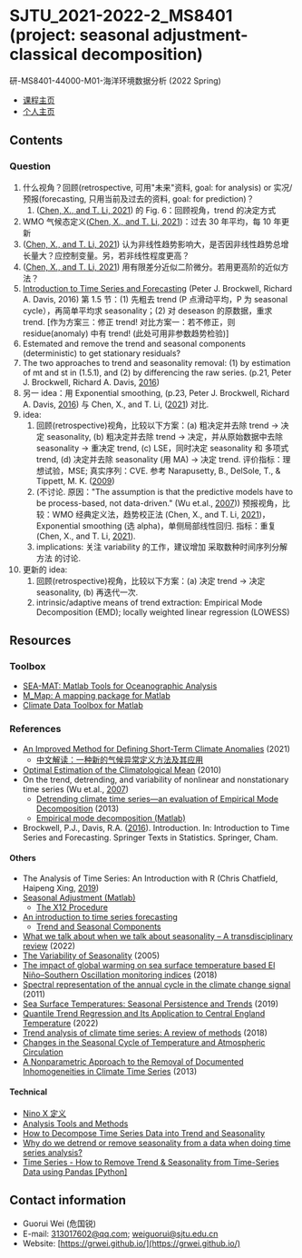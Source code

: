 # SJTU_2021-2022-2_MS8401 (project: seasonal adjustment-classical decomposition)

研-MS8401-44000-M01-海洋环境数据分析 (2022 Spring)

- [课程主页](https://grwei.github.io/SJTU_2021-2022-2_MS8401/)  
- [个人主页](https://grwei.github.io/)

## Contents

### Question

1. 什么视角？回顾(retrospective, 可用"未来"资料, goal: for analysis) or 实况/预报(forecasting, 只用当前及过去的资料, goal: for prediction)？
   1. ([Chen, X., and T. Li, 2021](http://jmr.cmsjournal.net/en/article/doi/10.1007/s13351-021-1139-2)) 的 Fig. 6：回顾视角，trend 的决定方式
2. WMO 气候态定义([Chen, X., and T. Li, 2021](http://jmr.cmsjournal.net/en/article/doi/10.1007/s13351-021-1139-2))：过去 30 年平均，每 10 年更新
3. ([Chen, X., and T. Li, 2021](http://jmr.cmsjournal.net/en/article/doi/10.1007/s13351-021-1139-2)) 认为非线性趋势影响大，是否因非线性趋势总增长量大？应控制变量。另，若非线性程度更高？
4. ([Chen, X., and T. Li, 2021](http://jmr.cmsjournal.net/en/article/doi/10.1007/s13351-021-1139-2)) 用有限差分近似二阶微分。若用更高阶的近似方法？
5. [Introduction to Time Series and Forecasting](https://doi.org/10.1007/978-3-319-29854-2) (Peter J. Brockwell, Richard A. Davis, 2016) 第 1.5 节：(1) 先粗去 trend (P 点滑动平均，P 为 seasonal cycle），再简单平均求 seasonality；(2) 对 deseason 的原数据，重求 trend. [作为方案三：修正 trend! 对比方案一：若不修正，则 residue(anomaly) 中有 trend! (此处可用非参数趋势检验)]
6. Estemated and remove the trend and seasonal components (deterministic) to get stationary residuals?
7. The two approaches to trend and seasonality removal: (1) by estimation of mt and st in (1.5.1), and (2) by differencing the raw series. (p.21, Peter J. Brockwell, Richard A. Davis, [2016](https://doi.org/10.1007/978-3-319-29854-2))
8. 另一 idea：用 Exponential smoothing, (p.23, Peter J. Brockwell, Richard A. Davis, [2016](https://doi.org/10.1007/978-3-319-29854-2)) 与 Chen, X., and T. Li, ([2021](http://jmr.cmsjournal.net/en/article/doi/10.1007/s13351-021-1139-2)) 对比.
9. idea:
   1. 回顾(retrospective)视角，比较以下方案：(a) 粗决定并去除 trend -> 决定 seasonality, (b) 粗决定并去除 trend -> 决定，并从原始数据中去除 seasonality -> 重决定 trend, (c) LSE，同时决定 seasonality 和 多项式 trend, (d) 决定并去除 seasonality (用 MA) -> 决定 trend. 评价指标：理想试验，MSE; 真实序列：CVE. 参考 Narapusetty, B., DelSole, T., & Tippett, M. K. ([2009](https://doi.org/10.1175/2009JCLI2944.1))
   2. (不讨论. 原因："The assumption is that the predictive models have to be process-based, not data-driven." (Wu et.al., [2007](https://doi.org/10.1073/pnas.0701020104))) 预报视角，比较：WMO 经典定义法，趋势校正法 (Chen, X., and T. Li, [2021](http://jmr.cmsjournal.net/en/article/doi/10.1007/s13351-021-1139-2))，Exponential smoothing (选 alpha)，单侧局部线性回归. 指标：重复 (Chen, X., and T. Li, [2021](http://jmr.cmsjournal.net/en/article/doi/10.1007/s13351-021-1139-2)).
   3. implications: 关注 variability 的工作，建议增加 采取数种时间序列分解方法 的讨论.
10. 更新的 idea:
    1. 回顾(retrospective)视角，比较以下方案：(a) 决定 trend -> 决定 seasonality, (b) 再迭代一次.
    2. intrinsic/adaptive means of trend extraction: Empirical Mode Decomposition (EMD); locally weighted linear regression (LOWESS)

## Resources

### Toolbox

- [SEA-MAT: Matlab Tools for Oceanographic Analysis](https://sea-mat.github.io/sea-mat/)
- [M_Map: A mapping package for Matlab](https://www.eoas.ubc.ca/~rich/map.html)
- [Climate Data Toolbox for Matlab](https://github.com/chadagreene/CDT)

### References

- [An Improved Method for Defining Short-Term Climate Anomalies](http://jmr.cmsjournal.net/en/article/doi/10.1007/s13351-021-1139-2) (2021)
  - [中文解读：一种新的气候异常定义方法及其应用](https://mp.weixin.qq.com/s/s5-IaYUFE5S5JdOQ75unYg)
- [Optimal Estimation of the Climatological Mean](https://doi.org/10.1175/2009JCLI2944.1) (2010)
- On the trend, detrending, and variability of nonlinear and nonstationary time series (Wu et.al., [2007](https://doi.org/10.1073/pnas.0701020104))
  - [Detrending climate time series—an evaluation of Empirical Mode Decomposition](https://blogs.ubc.ca/colinmahony/2013/12/14/) (2013)
  - [Empirical mode decomposition (Matlab)](https://ww2.mathworks.cn/help/signal/ref/emd.html)
- Brockwell, P.J., Davis, R.A. ([2016](https://doi.org/10.1007/978-3-319-29854-2_1)). Introduction. In: Introduction to Time Series and Forecasting. Springer Texts in Statistics. Springer, Cham.

#### Others

- The Analysis of Time Series: An Introduction with R (Chris Chatfield, Haipeng Xing, [2019](https://doi.org/10.1201/9781351259446))
- [Seasonal Adjustment (Matlab)](https://ww2.mathworks.cn/help/econ/seasonal-adjustment-1.html)
  - [The X12 Procedure](https://tds.sas.com/rnd/app/ets/procedures/ets_x12.html)
- [An introduction to time series forecasting](https://www.infoworld.com/article/3622246/an-introduction-to-time-series-forecasting.html)
  - [Trend and Seasonal Components](https://webspace.maths.qmul.ac.uk/b.bogacka/TimeSeries/TS_Chapter2_1.pdf)
- [What we talk about when we talk about seasonality – A transdisciplinary review](https://doi.org/10.1016/j.earscirev.2021.103843) (2022)
- [The Variability of Seasonality](https://doi.org/10.1175/JCLI-3256.1) (2005)
- [The impact of global warming on sea surface temperature based El Niño–Southern Oscillation monitoring indices](https://doi.org/10.1002/joc.5864) (2018)
- [Spectral representation of the annual cycle in the climate change signal](https://doi.org/10.5194/hess-15-2777-2011) (2011)
- [Sea Surface Temperatures: Seasonal Persistence and Trends](https://doi.org/10.1175/JTECH-D-19-0090.1) (2019)
- [Quantile Trend Regression and Its Application to Central England Temperature](https://doi.org/10.3390/math10030413) (2022)
- [Trend analysis of climate time series: A review of methods](https://doi.org/10.1016/j.earscirev.2018.12.005) (2018)
- [Changes in the Seasonal Cycle of Temperature and Atmospheric Circulation](https://doi.org/10.1175/JCLI-D-11-00470.1)
- [A Nonparametric Approach to the Removal of Documented Inhomogeneities in Climate Time Series](https://doi.org/10.1175/JAMC-D-12-0166.1) (2013)

#### Technical

- [Nino X 定义](https://climatedataguide.ucar.edu/climate-data/nino-sst-indices-nino-12-3-34-4-oni-and-tni)
- [Analysis Tools and Methods](https://climatedataguide.ucar.edu/climate-data-tools-and-analysis/statistical-diagnostic-methods-overview)
- [How to Decompose Time Series Data into Trend and Seasonality](https://machinelearningmastery.com/decompose-time-series-data-trend-seasonality/)
- [Why do we detrend or remove seasonality from a data when doing time series analysis?](https://stats.stackexchange.com/questions/395830/why-do-we-detrend-or-remove-seasonality-from-a-data-when-doing-time-series-analy)
- [Time Series - How to Remove Trend & Seasonality from Time-Series Data using Pandas [Python]](https://coderzcolumn.com/tutorials/data-science/how-to-remove-trend-and-seasonality-from-time-series-data-using-python-pandas)

## Contact information

- Guorui Wei (危国锐)
- E-mail: 313017602@qq.com; weiguorui@sjtu.edu.cn
- Website: [https://grwei.github.io/](https://grwei.github.io/)
